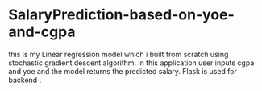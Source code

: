 # SalaryPrediction-based-on-yoe-and-cgpa
this is my Linear regression model which i built from scratch using stochastic gradient descent algorithm. in this application user inputs cgpa and yoe and the model returns the predicted salary. Flask is used for backend .
